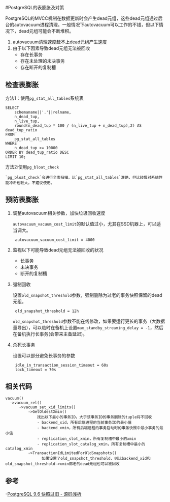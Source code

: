 #PostgreSQL的表膨胀及对策

PostgreSQL的MVCC机制在数据更新时会产生dead元组，这些dead元组通过后台的autovacuum进程清理。一般情况下autovacuum可以工作的不错，但以下情况下，dead元组可能会不断堆积。

1. autovacuum清理速度赶不上dead元组产生速度
2. 由于以下因素导致dead元组无法被回收
	- 存在长事务
	- 存在未处理的未决事务
	- 存在断开的复制槽


## 检查表膨胀

方法1：使用`pg_stat_all_tables`系统表

	SELECT
	    schemaname||'.'||relname,
	    n_dead_tup,
	    n_live_tup,
	    round(n_dead_tup * 100 / (n_live_tup + n_dead_tup),2) AS dead_tup_ratio
	FROM
	    pg_stat_all_tables
	WHERE
	    n_dead_tup >= 10000
	ORDER BY dead_tup_ratio DESC
	LIMIT 10;

方法2:使用`pg_bloat_check`

	`pg_bloat_check`会进行全表扫描，比`pg_stat_all_tables`准确，但比较慢对系统性能冲击也较大，不建议使用。


## 预防表膨胀
1. 调整autovacuum相关参数，加快垃圾回收速度  

	`autovacuum_vacuum_cost_limit`的默认值过小，尤其在SSD机器上，可以适当调大。

		autovacuum_vacuum_cost_limit = 4000

2. 监视以下可能导致dead元组无法被回收的状况
	- 长事务
	- 未决事务
	- 断开的复制槽

3. 强制回收

	设置`old_snapshot_threshold`参数，强制删除为过老的事务快照保留的dead元组。

		old_snapshot_threshold = 12h

	`old_snapshot_threshold`参数不能在线修改，如果要运行更长的事务（大数据量导出），可以临时在备机上设置`max_standby_streaming_delay = -1`，然后在备机执行长事务(会带来主备延迟)。


4. 杀死长事务

	设置可以部分避免长事务的参数

		idle_in_transaction_session_timeout = 60s
		lock_timeout = 70s

## 相关代码

	vacuum()
	  ->vacuum_rel()
	      ->vacuum_set_xid_limits()
	          ->GetOldestXmin()
	              找出以下最小的事务ID，大于该事务ID的事务删除的tuple将不回收
	              - backend_xid，所有后端进程的当前事务ID的最小值
	              - backend_xmin，所有后端进程的事务启动时的事务快照中最小事务的最小值
	              - replication_slot_xmin，所有复制槽中最小的xmin
	              - replication_slot_catalog_xmin，所有复制槽中最小的catalog_xmin
	          ->TransactionIdLimitedForOldSnapshots()
					如果设置了old_snapshot_threshold，则比backend_xid和old_snapshot_threshold->xmin都老的dead元组也可以被回收

## 参考

-[PostgreSQL 9.6 快照过旧 - 源码浅析](https://yq.aliyun.com/articles/61292)

